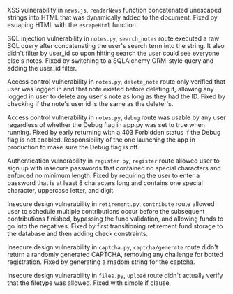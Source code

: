 XSS vulnerability in `news.js`, `renderNews` function concatenated unescaped strings into HTML that was dynamically added to the document.
Fixed by escaping HTML with the `escapeHtml` function.

SQL injection vulnerability in `notes.py`, `search_notes` route executed a raw SQL query after concatenating the user's search term into the string. It also didn't filter by user_id so upon hitting search the user could see everyone else's notes.
Fixed by switching to a SQLAlchemy ORM-style query and adding the user_id filter.

Access control vulnerability in `notes.py`, `delete_note` route only verified that user was logged in and that note existed before deleting it, allowing any logged in user to delete any user's note as long as they had the ID. Fixed by checking if the note's user id is the same as the deleter's.

Access control vulnerability in `notes.py`, `debug` route was usable by any user regardless of whether the Debug flag in app.py was set to true when running.
Fixed by early returning with a 403 Forbidden status if the Debug flag is not enabled. Responsibility of the one launching the app in production to make sure the Debug flag is off.

Authentication vulnerability in `register.py`, `register` route allowed user to sign up with insecure passwords that contained no special characters and enforced no minimum length.
Fixed by requiring the user to enter a password that is at least 8 characters long and contains one special character, uppercase letter, and digit.

Insecure design vulnerability in `retirement.py`, `contribute` route allowed user to schedule multiple contributions occur before the subsequent contributions finished, bypassing the fund validation, and allowing funds to go into the negatives.
Fixed by first transitioning retirement fund storage to the database and then adding check constraints.

Insecure design vulnerability in `captcha.py`, `captcha/generate` route didn't return a randomly generated CAPTCHA, removing any challenge for botted registration.
Fixed by generating a rnadom string for the captcha.

Insecure design vulnerability in `files.py`, `upload` route didn't actually verify that the filetype was allowed.
Fixed with simple if clause.